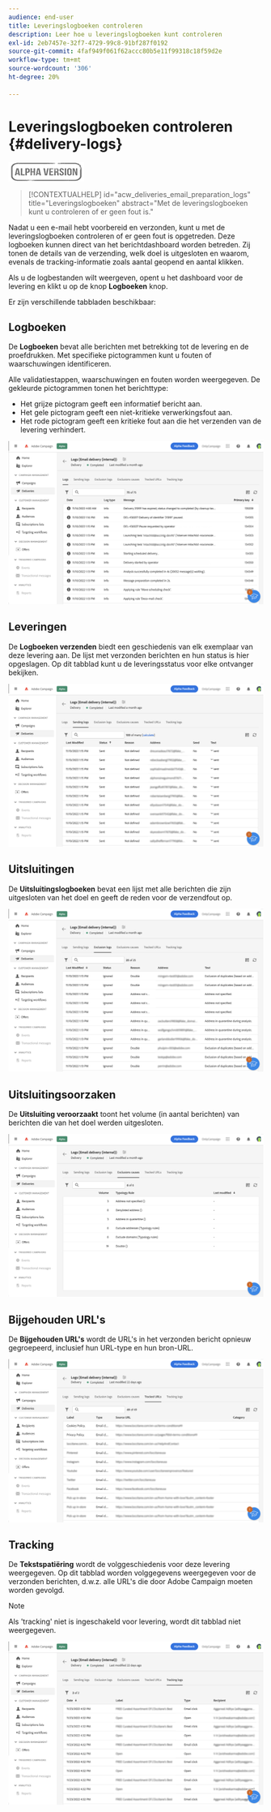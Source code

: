 ```yaml
---
audience: end-user
title: Leveringslogboeken controleren
description: Leer hoe u leveringslogboeken kunt controleren
exl-id: 2eb7457e-32f7-4729-99c8-91bf287f0192
source-git-commit: 4faf949f061f62accc80b5e11f99318c18f59d2e
workflow-type: tm+mt
source-wordcount: '306'
ht-degree: 20%

---
```


# Leveringslogboeken controleren {#delivery-logs}

![](../assets/do-not-localize/badge.png)

>[!CONTEXTUALHELP]
>id="acw_deliveries_email_preparation_logs"
>title="Leveringslogboeken"
>abstract="Met de leveringslogboeken kunt u controleren of er geen fout is."

Nadat u een e-mail hebt voorbereid en verzonden, kunt u met de leveringslogboeken controleren of er geen fout is opgetreden. Deze logboeken kunnen direct van het berichtdashboard worden betreden. Zij tonen de details van de verzending, welk doel is uitgesloten en waarom, evenals de tracking-informatie zoals aantal geopend en aantal klikken.

Als u de logbestanden wilt weergeven, opent u het dashboard voor de levering en klikt u op de knop **Logboeken** knop.

Er zijn verschillende tabbladen beschikbaar:

## Logboeken

De **Logboeken** bevat alle berichten met betrekking tot de levering en de proefdrukken. Met specifieke pictogrammen kunt u fouten of waarschuwingen identificeren.

Alle validatiestappen, waarschuwingen en fouten worden weergegeven. De gekleurde pictogrammen tonen het berichttype:

* Het grijze pictogram geeft een informatief bericht aan.
* Het gele pictogram geeft een niet-kritieke verwerkingsfout aan.
* Het rode pictogram geeft een kritieke fout aan die het verzenden van de levering verhindert.

![](assets/logs.png)

## Leveringen

De **Logboeken verzenden** biedt een geschiedenis van elk exemplaar van deze levering aan. De lijst met verzonden berichten en hun status is hier opgeslagen. Op dit tabblad kunt u de leveringsstatus voor elke ontvanger bekijken.

![](assets/logs2.png)

## Uitsluitingen

De **Uitsluitingslogboeken** bevat een lijst met alle berichten die zijn uitgesloten van het doel en geeft de reden voor de verzendfout op.

![](assets/logs3.png)

## Uitsluitingsoorzaken

De **Uitsluiting veroorzaakt** toont het volume (in aantal berichten) van berichten die van het doel werden uitgesloten.

![](assets/logs4.png)

## Bijgehouden URL&#39;s

De **Bijgehouden URL&#39;s** wordt de URL&#39;s in het verzonden bericht opnieuw gegroepeerd, inclusief hun URL-type en hun bron-URL.

![](assets/logs5.png)

## Tracking

De **Tekstspatiëring** wordt de volggeschiedenis voor deze levering weergegeven. Op dit tabblad worden volggegevens weergegeven voor de verzonden berichten, d.w.z. alle URL&#39;s die door Adobe Campaign moeten worden gevolgd.

>[!NOTE]
>
>Als &#39;tracking&#39; niet is ingeschakeld voor levering, wordt dit tabblad niet weergegeven.

![](assets/logs6.png)
